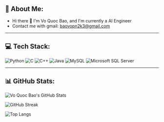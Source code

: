 ## 🦔 About Me:

- Hi there 👋 I'm Vo Quoc Bao, and I'm currently a AI Engineer 
- Contact me with gmail: [baovopn2k3@gmail.com](mailto:baovopn2k3@gmail.com)

---


## 💻 Tech Stack:

![Python](https://img.shields.io/badge/Python-3776AB?style=flat-square&logo=python&logoColor=white)
![C](https://img.shields.io/badge/C-00599C?style=flat-square&logo=c&logoColor=white)
![C++](https://img.shields.io/badge/C++-00599C?style=flat-square&logo=c%2B%2B&logoColor=white)
![Java](https://img.shields.io/badge/Java-ED8B00?style=flat-square&logo=java&logoColor=white)
![MySQL](https://img.shields.io/badge/MySQL-005C84?style=flat-square&logo=mysql&logoColor=white)
![Microsoft SQL Server](https://img.shields.io/badge/Microsoft_SQL_Server-CC2927?style=flat-square&logo=microsoft-sql-server&logoColor=white)


---

## 📊 GitHub Stats:

![Vo Quoc Bao's GitHub Stats](https://github-readme-stats.vercel.app/api?username=quocbao036&show_icons=true&theme=dracula&count_private=true)

![GitHub Streak](https://streak-stats.demolab.com?user=quocbao036&theme=dracula&hide_border=false&date_format=M%20j%5B%2C%20Y%5D)

![Top Langs](https://github-readme-stats.vercel.app/api/top-langs/?username=quocbao036&layout=compact&theme=dracula&langs_count=10)
<!--
**quocbao036/quocbao036** is a ✨ _special_ ✨ repository because its `README.md` (this file) appears on your GitHub profile.


Here are some ideas to get you started:

- 🔭 I’m currently working on ...
- 🌱 I’m currently learning ...
- 👯 I’m looking to collaborate on ...
- 🤔 I’m looking for help with ...
- 💬 Ask me about ...
- 📫 How to reach me: ...
- 😄 Pronouns: ...
- ⚡ Fun fact: ...
-->

